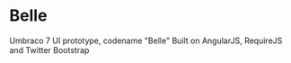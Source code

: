 Belle
=====

Umbraco 7 UI prototype, codename "Belle" Built on AngularJS, RequireJS and Twitter Bootstrap